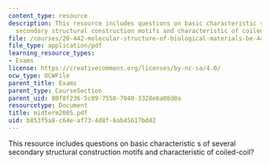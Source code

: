 ```yaml
---
content_type: resource
description: This resource includes questions on basic characteristic s of several
  secondary structural construction motifs and characteristic of coiled-coil?
file: /courses/20-442-molecular-structure-of-biological-materials-be-442-fall-2005/b853f5a8c64eaf734d8f6ab45617bd42_midterm2005.pdf
file_type: application/pdf
learning_resource_types:
- Exams
license: https://creativecommons.org/licenses/by-nc-sa/4.0/
ocw_type: OCWFile
parent_title: Exams
parent_type: CourseSection
parent_uid: 80f8f236-5c09-7550-7040-3328e6a08d0a
resourcetype: Document
title: midterm2005.pdf
uid: b853f5a8-c64e-af73-4d8f-6ab45617bd42
---
```

This resource includes questions on basic characteristic s of several secondary structural construction motifs and characteristic of coiled-coil?